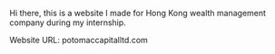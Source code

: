 Hi there, this is a website I made for Hong Kong wealth management company during my internship.

Website URL: potomaccapitalltd.com